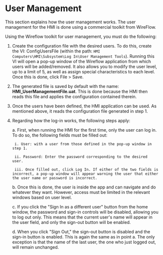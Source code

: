 # User Management

This section explains how the user management works. The user management for the HMI is done using a commercial toolkit from WireFlow.

Using the Wireflow toolkit for user management, you must do the following:

1. Create the configuration file with the desired users. To do this, create the VI: ConfigUsersFile (within the path: `HMI Computers\HMI\Subsystem\Log In\User Management Tools`).
Running this VI will open a pop-up window of the Wireflow application from which users will be added/removed.
It also allows you to modify the user level, up to a limit of 5, as well as assign special characteristics to each level.
Once this is done, click File > Save.

2. The generated file is saved by default with the name: **HMI_UserManagementFile.uat**.
This is done because the HMI then reads this file and applies the configuration contained therein.

3. Once the users have been defined, the HMI application can be used.
As mentioned above, it reads the configuration file generated in step 1.

4. Regarding how the log-in works, the following steps apply:
  
    a. First, when running the HMI for the first time, only the user can log in. To do so, the following fields must be filled out:

        i. User: with a user from those defined in the pop-up window in step 1.

        ii. Password: Enter the password corresponding to the desired user.

        iii. Once filled out, click Log In. If either of the two fields is incorrect, a pop-up window will appear warning the user that either the user name or password is incorrect.
  
    b. Once this is done, the user is inside the app and can navigate and do whatever they want. However, access must be limited in the relevant windows based on user level.

    c. If you click the "Sign In as a different user" button from the home window, the password and sign-in controls will be disabled, allowing you to log out only. This means that the current user's name will appear in the user field, and only the sign-out button will be enabled.
  
    d. When you click "Sign Out," the sign-out button is disabled and the sign-in button is enabled. This is again the same as in point a. The only exception is that the name of the last user, the one who just logged out, will remain unchanged.
